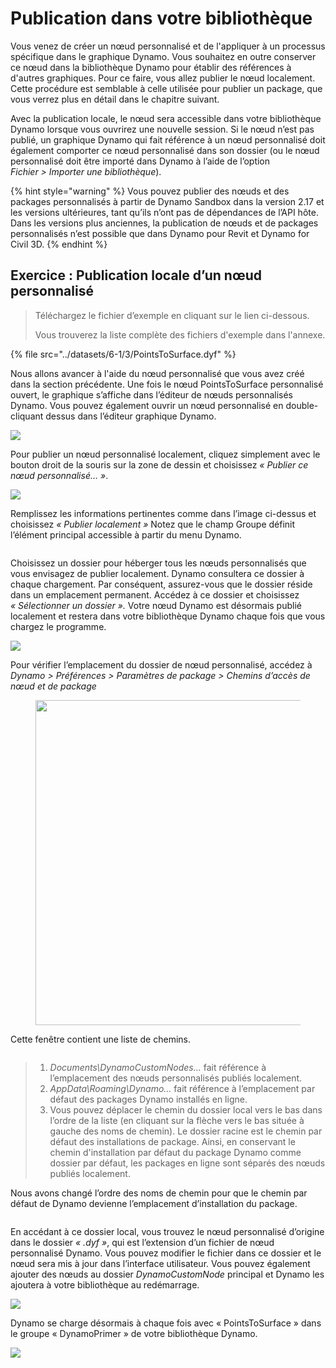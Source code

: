 # Publication dans votre bibliothèque

Vous venez de créer un nœud personnalisé et de l'appliquer à un processus spécifique dans le graphique Dynamo. Vous souhaitez en outre conserver ce nœud dans la bibliothèque Dynamo pour établir des références à d'autres graphiques. Pour ce faire, vous allez publier le nœud localement. Cette procédure est semblable à celle utilisée pour publier un package, que vous verrez plus en détail dans le chapitre suivant.

Avec la publication locale, le nœud sera accessible dans votre bibliothèque Dynamo lorsque vous ouvrirez une nouvelle session. Si le nœud n’est pas publié, un graphique Dynamo qui fait référence à un nœud personnalisé doit également comporter ce nœud personnalisé dans son dossier (ou le nœud personnalisé doit être importé dans Dynamo à l’aide de l’option _Fichier > Importer une bibliothèque_).

{% hint style="warning" %} Vous pouvez publier des nœuds et des packages personnalisés à partir de Dynamo Sandbox dans la version 2.17 et les versions ultérieures, tant qu’ils n’ont pas de dépendances de l’API hôte. Dans les versions plus anciennes, la publication de nœuds et de packages personnalisés n’est possible que dans Dynamo pour Revit et Dynamo for Civil 3D. {% endhint %}

## Exercice : Publication locale d’un nœud personnalisé

> Téléchargez le fichier d’exemple en cliquant sur le lien ci-dessous.
>
> Vous trouverez la liste complète des fichiers d'exemple dans l'annexe.

{% file src="../datasets/6-1/3/PointsToSurface.dyf" %}

Nous allons avancer à l'aide du nœud personnalisé que vous avez créé dans la section précédente. Une fois le nœud PointsToSurface personnalisé ouvert, le graphique s’affiche dans l’éditeur de nœuds personnalisés Dynamo. Vous pouvez également ouvrir un nœud personnalisé en double-cliquant dessus dans l’éditeur graphique Dynamo.

![](../images/6-1/3/publishcustomnodelocally01.jpg)

Pour publier un nœud personnalisé localement, cliquez simplement avec le bouton droit de la souris sur la zone de dessin et choisissez _« Publier ce nœud personnalisé… »_.

![](../images/6-1/3/publishcustomnodeexercise-02.jpg)

Remplissez les informations pertinentes comme dans l’image ci-dessus et choisissez _« Publier localement »_ Notez que le champ Groupe définit l’élément principal accessible à partir du menu Dynamo.

<figure><img src="../../.gitbook/assets/publish_a_package.png" alt=""><figcaption></figcaption></figure>

Choisissez un dossier pour héberger tous les nœuds personnalisés que vous envisagez de publier localement. Dynamo consultera ce dossier à chaque chargement. Par conséquent, assurez-vous que le dossier réside dans un emplacement permanent. Accédez à ce dossier et choisissez _« Sélectionner un dossier »._ Votre nœud Dynamo est désormais publié localement et restera dans votre bibliothèque Dynamo chaque fois que vous chargez le programme.

![](../images/6-1/3/publishcustomnodeexercise-04.jpg)

Pour vérifier l’emplacement du dossier de nœud personnalisé, accédez à _Dynamo > Préférences > Paramètres de package > Chemins d’accès de nœud et de package_

<figure><img src="../../.gitbook/assets/settings.png" alt="" width="520"><figcaption></figcaption></figure>

Cette fenêtre contient une liste de chemins.

<figure><img src="../../.gitbook/assets/package-locations.png" alt=""><figcaption></figcaption></figure>

> 1. _Documents\\DynamoCustomNodes…_ fait référence à l’emplacement des nœuds personnalisés publiés localement.
> 2. _AppData\\Roaming\\Dynamo…_ fait référence à l’emplacement par défaut des packages Dynamo installés en ligne.
> 3. Vous pouvez déplacer le chemin du dossier local vers le bas dans l’ordre de la liste (en cliquant sur la flèche vers le bas située à gauche des noms de chemin). Le dossier racine est le chemin par défaut des installations de package. Ainsi, en conservant le chemin d'installation par défaut du package Dynamo comme dossier par défaut, les packages en ligne sont séparés des nœuds publiés localement.

Nous avons changé l’ordre des noms de chemin pour que le chemin par défaut de Dynamo devienne l’emplacement d’installation du package.

<figure><img src="../../.gitbook/assets/updated-package-locations.png" alt=""><figcaption></figcaption></figure>

En accédant à ce dossier local, vous trouvez le nœud personnalisé d’origine dans le dossier _« .dyf »_, qui est l’extension d’un fichier de nœud personnalisé Dynamo. Vous pouvez modifier le fichier dans ce dossier et le nœud sera mis à jour dans l’interface utilisateur. Vous pouvez également ajouter des nœuds au dossier _DynamoCustomNode_ principal et Dynamo les ajoutera à votre bibliothèque au redémarrage.

![](../images/6-1/3/publishcustomnodeexercise-08.jpg)

Dynamo se charge désormais à chaque fois avec « PointsToSurface » dans le groupe « DynamoPrimer » de votre bibliothèque Dynamo.

![](../images/6-1/3/publishcustomnodeexercise-09.jpg)
